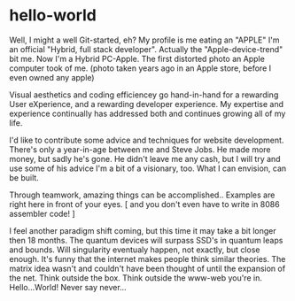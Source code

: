# hello-world
Well, I might a well Git-started, eh? 
My profile is me eating an "APPLE" I'm an official "Hybrid, full stack developer". 
Actually the "Apple-device-trend" bit me. Now I'm a Hybrid PC-Apple.
The first distorted photo an Apple computer took of me.
(photo taken years ago in an Apple store, before I even owned any apple)

Visual aesthetics and coding efficiencey go hand-in-hand for a rewarding User eXperience,
and a rewarding developer experience. My expertise and experience continually has addressed both
and continues growing all of my life. 

I'd like to contribute some advice and techniques for website development.
There's only a year-in-age between me and Steve Jobs.
He made more money, but sadly he's gone. 
He didn't leave me any cash, but I will try and use some of his advice
I'm a bit of a visionary, too. What I can envision, can be built.

Through teamwork, amazing things can be accomplished..
Examples are right here in front of your eyes.
[ and you don't even have to write in 8086 assembler code! ]

I feel another paradigm shift coming, but this time it may take a bit longer then 18 months.
The quantum devices will surpass SSD's in quantum leaps and bounds.
Will singularity eventualy happen, not exactly, but close enough.
It's funny that the internet makes people think similar theories.
The matrix idea wasn't and couldn't have been thought of until the expansion of the net.
Think outside the box. Think outside the www-web you're in.
Hello...World!
Never say never...

